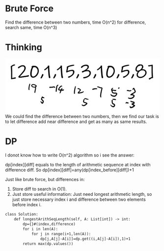 # Brute Force
Find the difference between two numbers, time O(n^2)
for difference, search same, time O(n^3)
# Thinking
![](%202020-06-15-16-11-27.png)
We could find the difference between two numbers, then we find our task is to let difference add near difference and get as many as same results. 
# DP
I donot know how to write O(n^2) algorithm so i see the answer:

dp[index][diff] equals to the length of arithmetic sequence at index with difference diff.
So dp[index][diff]=any(dp[index_before][diff])+1

Just like brute force, but differences in:

1. Store diff to search in O(1).
2. Just store useful information: Just need longest arithmetic length, so just store necessary index i and difference between two elements before index i.
```
class Solution:
    def longestArithSeqLength(self, A: List[int]) -> int:
        dp={}#(index,difference)
        for i in len(A):
            for j in range(i+1,len(A)):
                dp[j,A[j]-A[i]]=dp.get((i,A[j]-A[i]),1)+1
        return max(dp.values())
```
